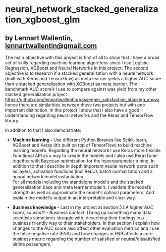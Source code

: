 # neural_network_stacked_generalization_xgboost_glm
## by Lennart Wallentin, lennartwallentin@gmail.com 
The main objective with this project is first of all to show that I have a broad set of skills regarding machine learning algorithms since I use Logistic Regression, XGBoost and Neural Networks in this project. The second objective is to research if a stacked generalization with a neural network (built with Keras and TensorFlow) as meta learner yields a higher AUC score than a stacked generalization with XGBoost as meta learner. The benchmark AUC score’s I use to compare against was yield from my other stacked generalization project https://github.com/lennartwallentin/passenger_satisfaction_stacking_anova hence there are similarities between these two projects but with one important distinction, in this project I show that I also have a good understanding regarding neural networks and the Keras and TensorFlow library.

In addition to that I also demonstrate:
* <b>Machine learning -</b> Use different Python libraries like Scikit-learn, XGBoost and Keras (it’s built on top of TensorFlow) to build machine learning model’s. Regarding the neural network I use Keras more flexible Functional API as a way to create the models and I also use KerasTuner together with Bayesian optimization for the hyperparameter tuning. In addition to that I describe in depth important neural network parts such as layers, activation functions (incl ReLU), batch normalization and a neural network model instantiation. <br>For all models including the standalone model’s and the stacked generalization base and meta learner model’s, I validate the model’s strength as well as approximate the model's optimal parameters. And explain the model's output in an interpretable and clear way. 

* <b>Business knowledge -</b> 
Last in my project at section <i>5.1 A higher AUC score, so what? - Business context</i>. I bring up something many data scientists sometimes struggle with, describing their findings in a business friendly way to their stakeholders. In that section I explain how changes to the AUC score also affect other evaluation metrics and I use the false negative rate (FNR) and how changes in FNR affects a core business metric regarding the number of satisfied or neutral/dissatisfied airline passengers.
